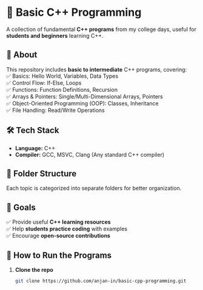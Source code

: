 # 🚀 Basic C++ Programming  

A collection of fundamental **C++ programs** from my college days, useful for **students and beginners** learning C++.  

## 📌 About  
This repository includes **basic to intermediate** C++ programs, covering:  
✅ Basics: Hello World, Variables, Data Types  
✅ Control Flow: If-Else, Loops  
✅ Functions: Function Definitions, Recursion  
✅ Arrays & Pointers: Single/Multi-Dimensional Arrays, Pointers  
✅ Object-Oriented Programming (OOP): Classes, Inheritance  
✅ File Handling: Read/Write Operations  

## 🛠 Tech Stack  
- **Language:** C++  
- **Compiler:** GCC, MSVC, Clang (Any standard C++ compiler)  

## 📂 Folder Structure  
Each topic is categorized into separate folders for better organization.  


## 🎯 Goals  
✅ Provide useful **C++ learning resources**  
✅ Help **students practice coding** with examples  
✅ Encourage **open-source contributions**  

## 🏁 How to Run the Programs  
1. **Clone the repo**  
   ```sh
   git clone https://github.com/anjan-in/basic-cpp-programming.git
